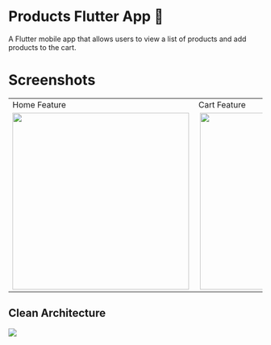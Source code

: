 # Products Flutter App 🛒
A Flutter mobile app that allows users to view a list of products and add products to the cart. 

# Screenshots
<table>
  <tr>
    <td>Home Feature</td>
     <td>Cart Feature</td>
     <td>Details Feature</td>
  </tr>
  <tr>
    <td valign="top"><img src="https://i.imgur.com/VLP5aJj.png" align="left" width="350dp"></td>
    <td valign="top"><img src="https://i.imgur.com/jd9JoXI.png" align="right" width="350dp"></td>
    <td valign="top"><img src="https://i.imgur.com/IGUkg3G.png" align="right" width="350dp"></td>
  </tr>
 </table>
 
## Clean Architecture
<p>
<img src="https://miro.medium.com/v2/resize:fit:1112/0*zUtZYiJ1bDTugOYY"></img>
</p>

